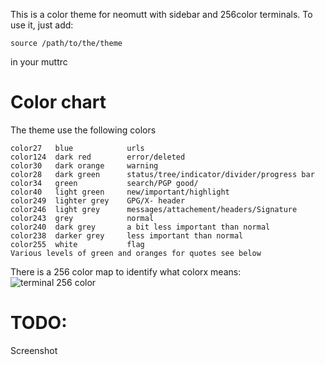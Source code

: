 This is a color theme for neomutt with sidebar and 256color terminals.
To use it, just add:

    source /path/to/the/theme

in your muttrc

# Color chart

The theme use the following colors

    color27   blue            urls
    color124  dark red        error/deleted
    color30   dark orange     warning
    color28   dark green      status/tree/indicator/divider/progress bar
    color34   green           search/PGP good/
    color40   light green     new/important/highlight
    color249  lighter grey    GPG/X- header
    color246  light grey      messages/attachement/headers/Signature
    color243  grey            normal
    color240  dark grey       a bit less important than normal
    color238  darker grey     less important than normal
    color255  white           flag
    Various levels of green and oranges for quotes see below

There is a 256 color map to identify what colorx means:
![terminal 256 color](http://misc.flogisoft.com/_media/bash/colors_format/256_colors_bg.png)

# TODO:

Screenshot
